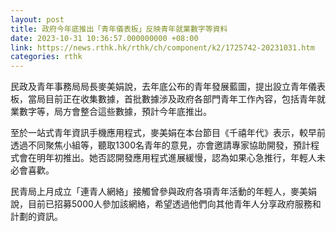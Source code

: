 ```yaml
---
layout: post
title: 政府今年底推出「青年儀表板」反映青年就業數字等資料
date: 2023-10-31 10:36:57.000000000 +08:00
link: https://news.rthk.hk/rthk/ch/component/k2/1725742-20231031.htm
categories: rthk
---
```


民政及青年事務局局長麥美娟說，去年底公布的青年發展藍圖，提出設立青年儀表板，當局目前正在收集數據，首批數據涉及政府各部門青年工作內容，包括青年就業數字等，局方會整合這些數據，預計今年底推出。

至於一站式青年資訊手機應用程式，麥美娟在本台節目《千禧年代》表示，較早前透過不同聚焦小組等，聽取1300名青年的意見，亦會邀請專家協助開發，預計程式會在明年初推出。她否認開發應用程式進展緩慢，認為如果心急推行，年輕人未必會喜歡。

民青局上月成立「連青人網絡」接觸曾參與政府各項青年活動的年輕人，麥美娟說，目前已招募5000人參加該網絡，希望透過他們向其他青年人分享政府服務和計劃的資訊。
